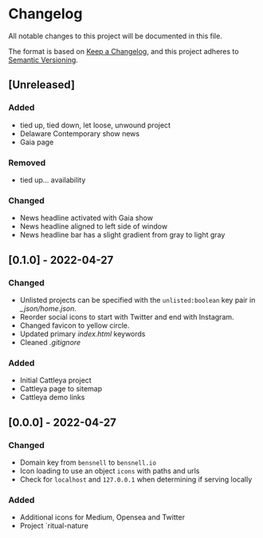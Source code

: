 # Changelog
All notable changes to this project will be documented in this file.

The format is based on [Keep a Changelog](https://keepachangelog.com/en/1.0.0/),
and this project adheres to [Semantic Versioning](https://semver.org/spec/v2.0.0.html).

## [Unreleased]

### Added
- tied up, tied down, let loose, unwound project
- Delaware Contemporary show news
- Gaia page

### Removed
- tied up... availability

### Changed
- News headline activated with Gaia show
- News headline aligned to left side of window
- News headline bar has a slight gradient from gray to light gray

## [0.1.0] - 2022-04-27

### Changed
- Unlisted projects can be specified with the `unlisted:boolean` key pair in *_json/home.json*.
- Reorder social icons to start with Twitter and end with Instagram.
- Changed favicon to yellow circle.
- Updated primary *index.html* keywords
- Cleaned *.gitignore*

### Added
- Initial Cattleya project
- Cattleya page to sitemap
- Cattleya demo links

## [0.0.0] - 2022-04-27

### Changed
- Domain key from `bensnell` to `bensnell.io`
- Icon loading to use an object `icons` with paths and urls
- Check for `localhost` and `127.0.0.1` when determining if serving locally

### Added
- Additional icons for Medium, Opensea and Twitter
- Project `ritual-nature